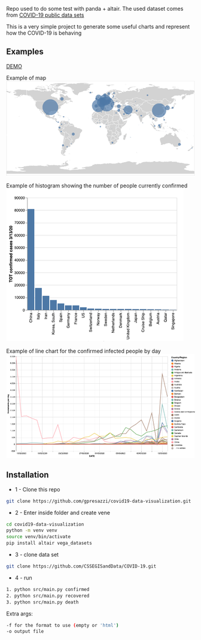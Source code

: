 Repo used to do some test with panda + altair.
The used dataset comes from [COVID-19 public data sets](https://github.com/CSSEGISandData/COVID-19.git)

This is a very simple project to generate some useful charts and represent how the COVID-19 is behaving

## Examples 

[DEMO](http://gpresazzi.duckdns.org/)

Example of map
![histogram](https://github.com/gpresazzi/covid19-data-visualization/blob/master/images/map.png)


Example of histogram showing the number of people currently confirmed
![histogram](https://github.com/gpresazzi/covid19-data-visualization/blob/master/images/histogram_total.png)

Example of line chart for the confirmed infected people by day
![line chart](https://github.com/gpresazzi/covid19-data-visualization/blob/master/images/lines_chart.png)



## Installation

- 1 - Clone this repo
```bash
git clone https://github.com/gpresazzi/covid19-data-visualization.git
```
- 2 - Enter inside folder and create vene
```bash
cd covid19-data-visualization
python -m venv venv
source venv/bin/activate
pip install altair vega_datasets
```
- 3 - clone data set
```bash
git clone https://github.com/CSSEGISandData/COVID-19.git 
```

- 4 - run
```bash
1. python src/main.py confirmed
2. python src/main.py recovered
3. python src/main.py death
```

Extra args:
```bash
-f for the format to use (empty or 'html')
-o output file
```
